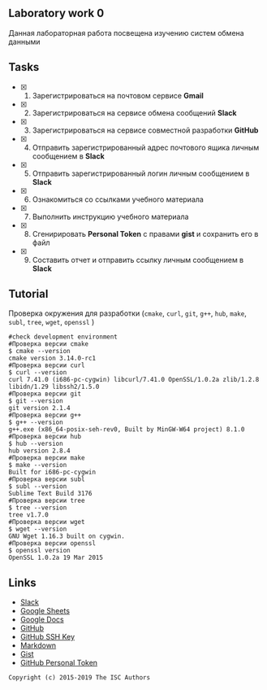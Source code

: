 ## Laboratory work 0

Данная лабораторная работа посвещена изучению систем обмена данными

## Tasks

- [x] 1. Зарегистрироваться на почтовом сервисе **Gmail**
- [x] 2. Зарегистрироваться на сервисе обмена сообщений **Slack**
- [x] 3. Зарегистрироваться на сервисе совместной разработки **GitHub**
- [x] 4. Отправить зарегистрированный адрес почтового ящика личным сообщением в **Slack**
- [x] 5. Отправить зарегистрированный логин личным сообщением в **Slack**
- [x] 6. Ознакомиться со ссылками учебного материала
- [x] 7. Выполнить инструкцию учебного материала
- [x] 8. Сгенирировать **Personal Token** с правами **gist** и сохранить его в файл
- [x] 9. Составить отчет и отправить ссылку личным сообщением в **Slack**

## Tutorial
Проверка окружения для разработки (`cmake`, `curl`, `git`, `g++`, `hub`, `make`, `subl`, `tree`, `wget`, `openssl` )
``` Shellsession
#check development environment
#Проверка версии cmake
$ cmake --version
cmake version 3.14.0-rc1
#Проверка версии curl
$ curl --version
curl 7.41.0 (i686-pc-cygwin) libcurl/7.41.0 OpenSSL/1.0.2a zlib/1.2.8 libidn/1.29 libssh2/1.5.0
#Проверка версии git
$ git --version
git version 2.1.4
#Проверка версии g++
$ g++ --version
g++.exe (x86_64-posix-seh-rev0, Built by MinGW-W64 project) 8.1.0
#Проверка версии hub
$ hub --version
hub version 2.8.4
#Проверка версии make
$ make --version
Built for i686-pc-cygwin
#Проверка версии subl
$ subl --version
Sublime Text Build 3176
#Проверка версии tree
$ tree --version
tree v1.7.0
#Проверка версии wget
$ wget --version
GNU Wget 1.16.3 built on cygwin.
#Проверка версии openssl
$ openssl version
OpenSSL 1.0.2a 19 Mar 2015
```

## Links

- [Slack](https://slack.com)
- [Google Sheets](https://www.google.ru/intl/ru/sheets/about/)
- [Google Docs](https://www.google.ru/intl/ru/docs/about/)
- [GitHub](https://github.com)
- [GitHub SSH Key](https://help.github.com/articles/generating-a-new-ssh-key-and-adding-it-to-the-ssh-agent/)
- [Markdown](https://stackedit.io)
- [Gist](https://gist.github.com)
- [GitHub Personal Token](https://github.com/settings/tokens/new)


```
Copyright (c) 2015-2019 The ISC Authors
```
